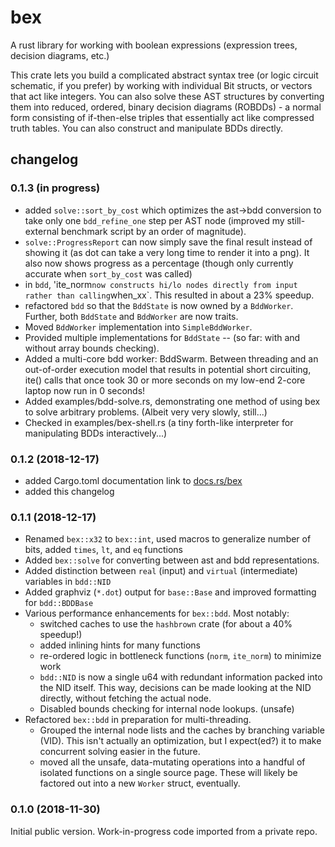 # bex
A rust library for working with boolean expressions (expression trees, decision diagrams, etc.)

This crate lets you build a complicated abstract syntax tree (or logic circuit schematic, if you prefer) by working with individual Bit structs, or vectors that act like integers. You can also solve these AST structures by converting them into reduced, ordered, binary decision diagrams (ROBDDs) - a normal form consisting of if-then-else triples that essentially act like compressed truth tables. You can also construct and manipulate BDDs directly.


## changelog

### 0.1.3 (in progress)

- added `solve::sort_by_cost` which optimizes the ast→bdd conversion to take only one `bdd_refine_one` step per AST node (improved my still-external benchmark script by an order of magnitude).
- `solve::ProgressReport` can now simply save the final result instead of showing it (as dot can take a very long time to render it into a png). It also now shows progress as a percentage (though only currently accurate when `sort_by_cost` was called)
- in `bdd`, 'ite_norm` now constructs hi/lo nodes directly from input rather than calling `when_xx`. This resulted in about a 23% speedup.
- refactored `bdd` so that the `BddState` is now owned by a `BddWorker`. Further, both `BddState` and `BddWorker` are now traits.
- Moved `BddWorker` implementation into `SimpleBddWorker`.
- Provided multiple implementations for `BddState` -- (so far: with and without array bounds checking).
- Added a multi-core bdd worker: BddSwarm. Between threading and an out-of-order execution model that results in potential short circuiting, ite() calls that once took 30 or more seconds on my low-end 2-core laptop now run in 0 seconds!
- Added examples/bdd-solve.rs, demonstrating one method of using bex to solve arbitrary problems. (Albeit very very slowly, still...)
- Checked in examples/bex-shell.rs (a tiny forth-like interpreter for manipulating BDDs interactively...)

### 0.1.2 (2018-12-17)

- added Cargo.toml documentation link to [docs.rs/bex](https://docs.rs/bex/)
- added this changelog

### 0.1.1 (2018-12-17)

- Renamed `bex::x32` to `bex::int`, used macros to generalize number of bits, added `times`, `lt`, and `eq` functions
- Added `bex::solve` for converting between ast and bdd representations.
- Added distinction between `real` (input) and `virtual` (intermediate) variables in `bdd::NID`
- Added graphviz (`*.dot`) output for `base::Base` and improved formatting for `bdd::BDDBase`
- Various performance enhancements for `bex::bdd`. Most notably:
  - switched caches to use the `hashbrown` crate (for about a 40% speedup!)
  - added inlining hints for many functions
  - re-ordered logic in bottleneck functions (`norm`, `ite_norm`) to minimize work
  - `bdd::NID` is now a single u64 with redundant information packed into the NID itself. This way, decisions can be made looking at the NID directly, without fetching the actual node.
  - Disabled bounds checking for internal node lookups. (unsafe)
- Refactored `bex::bdd` in preparation for multi-threading.
  - Grouped the internal node lists and the caches by branching variable (VID). This isn't actually an optimization, but I expect(ed?) it to make concurrent solving easier in the future.
  - moved all the unsafe, data-mutating operations into a handful of isolated functions on a single source page. These will likely be factored out into a new `Worker` struct, eventually.

### 0.1.0 (2018-11-30)

Initial public version. Work-in-progress code imported from a private repo.

